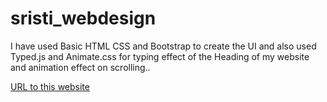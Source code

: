 # sristi_webdesign

I have used Basic HTML CSS and Bootstrap to create the UI and also used Typed.js and Animate.css for typing effect of the Heading of my website and animation effect on scrolling..

<a href="s://lionelsamrat10.github.io/travel.github.io/">URL to this website</a>
